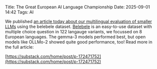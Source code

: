 Title: The Great European AI Language Championship
Date: 2025-09-01 14:42
Tags: AI

We published [an article today about our multilingual evaluation of smaller LLMs](https://substack.com/home/post/p-172471752) using the belebele dataset.
[Belebele](https://github.com/facebookresearch/belebele) is an easy-to-use dataset with multiple choice question in 122 langauge variants, we focussed on 8 European languages.
The gemma-3 models performed best, but open models like OLLMo-2 showed quite good performance, too! Read more in the full article:

[https://substack.com/home/post/p-172471752](https://substack.com/home/post/p-172471752)
